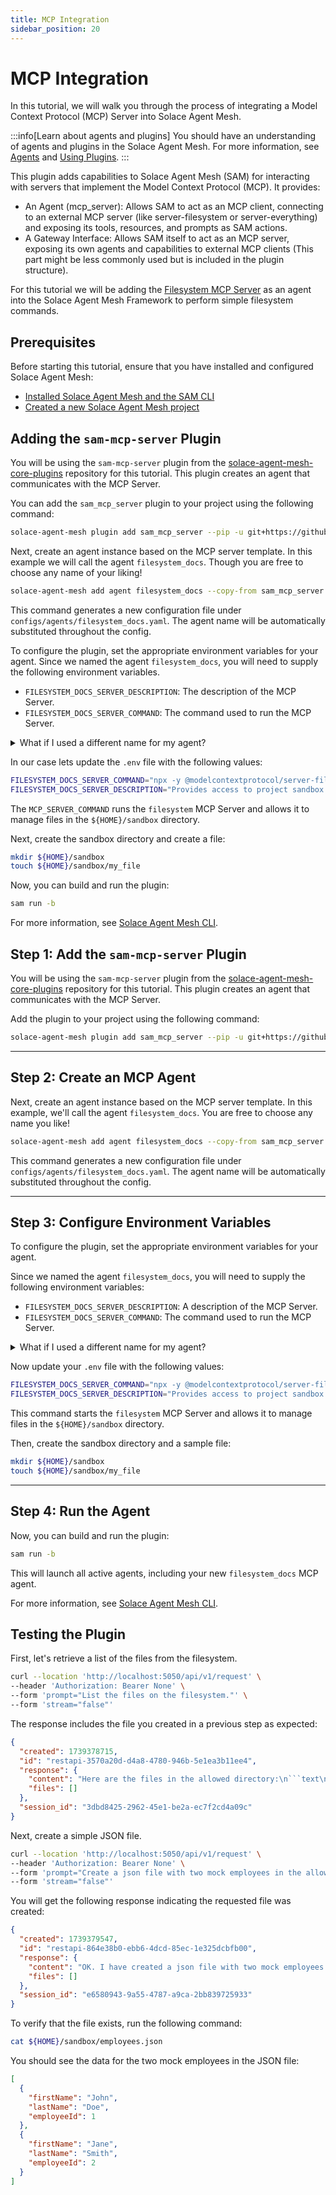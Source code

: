 ```yaml
---
title: MCP Integration
sidebar_position: 20
---
```


# MCP Integration

In this tutorial, we will walk you through the process of integrating a Model Context Protocol (MCP) Server into Solace Agent Mesh.

:::info[Learn about agents and plugins]
You should have an understanding of agents and plugins in the Solace Agent Mesh. For more information, see [Agents](../concepts/agents.md) and [Using Plugins](../concepts/plugins/use-plugins.md).
:::

This plugin adds capabilities to Solace Agent Mesh (SAM) for interacting with servers that implement the Model Context Protocol (MCP). It provides:

- An Agent (mcp_server): Allows SAM to act as an MCP client, connecting to an external MCP server (like server-filesystem or server-everything) and exposing its tools, resources, and prompts as SAM actions.
- A Gateway Interface: Allows SAM itself to act as an MCP server, exposing its own agents and capabilities to external MCP clients (This part might be less commonly used but is included in the plugin structure).

For this tutorial we will be adding the [Filesystem MCP Server](https://www.npmjs.com/package/@modelcontextprotocol/server-filesystem) as an agent into the Solace Agent Mesh Framework to perform simple filesystem commands.

## Prerequisites

Before starting this tutorial, ensure that you have installed and configured Solace Agent Mesh:

- [Installed Solace Agent Mesh and the SAM CLI](../getting-started/installation.md)
- [Created a new Solace Agent Mesh project](../getting-started/quick-start.md)

## Adding the `sam-mcp-server` Plugin

You will be using the `sam-mcp-server` plugin from the [solace-agent-mesh-core-plugins](https://github.com/SolaceLabs/solace-agent-mesh-core-plugins) repository for this tutorial. This plugin creates an agent that communicates with the MCP Server.

You can add the `sam_mcp_server` plugin to your project using the following command:

```sh
solace-agent-mesh plugin add sam_mcp_server --pip -u git+https://github.com/SolaceLabs/solace-agent-mesh-core-plugins#subdirectory=sam-mcp-server
```

Next, create an agent instance based on the MCP server template. In this example we will call the agent `filesystem_docs`. Though you are free to choose any name of your liking!

```sh
solace-agent-mesh add agent filesystem_docs --copy-from sam_mcp_server:mcp_server
```

This command generates a new configuration file under `configs/agents/filesystem_docs.yaml`. The agent name will be automatically substituted throughout the config.


To configure the plugin, set the appropriate environment variables for your agent. Since we named the agent `filesystem_docs`, you will need to supply the following environment variables.

- `FILESYSTEM_DOCS_SERVER_DESCRIPTION`: The description of the MCP Server.
- `FILESYSTEM_DOCS_SERVER_COMMAND`: The command used to run the MCP Server.

<details>
    <summary>What if I used a different name for my agent?</summary>

If you chose another name then you need to provide the environment variables according to your agent's name. If you are confused about which environment variables need to be updated check out the agent's config file (`configs/agents/filesystem_docs.yaml`)

</details>


In our case lets update the `.env` file with the following values:

```sh
FILESYSTEM_DOCS_SERVER_COMMAND="npx -y @modelcontextprotocol/server-filesystem ${HOME}/sandbox"
FILESYSTEM_DOCS_SERVER_DESCRIPTION="Provides access to project sandbox files via MCP."
```


The `MCP_SERVER_COMMAND` runs the `filesystem` MCP Server and allows it to manage files in the `${HOME}/sandbox` directory.

Next, create the sandbox directory and create a file:

```sh
mkdir ${HOME}/sandbox
touch ${HOME}/sandbox/my_file
```


Now, you can build and run the plugin:

```sh
sam run -b
```

For more information, see [Solace Agent Mesh CLI](../concepts/cli.md).

## Step 1: Add the `sam-mcp-server` Plugin

You will be using the `sam-mcp-server` plugin from the [solace-agent-mesh-core-plugins](https://github.com/SolaceLabs/solace-agent-mesh-core-plugins) repository for this tutorial. This plugin creates an agent that communicates with the MCP Server.

Add the plugin to your project using the following command:

```sh
solace-agent-mesh plugin add sam_mcp_server --pip -u git+https://github.com/SolaceLabs/solace-agent-mesh-core-plugins#subdirectory=sam-mcp-server
```

---

## Step 2: Create an MCP Agent

Next, create an agent instance based on the MCP server template. In this example, we'll call the agent `filesystem_docs`. You are free to choose any name you like!

```sh
solace-agent-mesh add agent filesystem_docs --copy-from sam_mcp_server:mcp_server
```

This command generates a new configuration file under `configs/agents/filesystem_docs.yaml`. The agent name will be automatically substituted throughout the config.

---

## Step 3: Configure Environment Variables

To configure the plugin, set the appropriate environment variables for your agent.

Since we named the agent `filesystem_docs`, you will need to supply the following environment variables:

- `FILESYSTEM_DOCS_SERVER_DESCRIPTION`: A description of the MCP Server.
- `FILESYSTEM_DOCS_SERVER_COMMAND`: The command used to run the MCP Server.

<details>
    <summary>What if I used a different name for my agent?</summary>

If you chose another name, make sure to prefix your environment variables accordingly. You can always check the correct variable names in the agent's config file (`configs/agents/your_agent_name.yaml`).
</details>

Now update your `.env` file with the following values:

```sh
FILESYSTEM_DOCS_SERVER_COMMAND="npx -y @modelcontextprotocol/server-filesystem ${HOME}/sandbox"
FILESYSTEM_DOCS_SERVER_DESCRIPTION="Provides access to project sandbox files via MCP."
```

This command starts the `filesystem` MCP Server and allows it to manage files in the `${HOME}/sandbox` directory.

Then, create the sandbox directory and a sample file:

```sh
mkdir ${HOME}/sandbox
touch ${HOME}/sandbox/my_file
```

---

## Step 4: Run the Agent

Now, you can build and run the plugin:

```sh
sam run -b
```

This will launch all active agents, including your new `filesystem_docs` MCP agent.

For more information, see [Solace Agent Mesh CLI](../concepts/cli.md).


## Testing the Plugin

First, let's retrieve a list of the files from the filesystem.

```sh
curl --location 'http://localhost:5050/api/v1/request' \
--header 'Authorization: Bearer None' \
--form 'prompt="List the files on the filesystem."' \
--form 'stream="false"'
```

The response includes the file you created in a previous step as expected:

````json
{
  "created": 1739378715,
  "id": "restapi-3570a20d-d4a8-4780-946b-5e1ea3b11ee4",
  "response": {
    "content": "Here are the files in the allowed directory:\n```text\n[FILE] my_file\n```",
    "files": []
  },
  "session_id": "3dbd8425-2962-45e1-be2a-ec7f2cd4a09c"
}
````

Next, create a simple JSON file.

```sh
curl --location 'http://localhost:5050/api/v1/request' \
--header 'Authorization: Bearer None' \
--form 'prompt="Create a json file with two mock employees in the allowed directory of the filesystem."' \
--form 'stream="false"'
```

You will get the following response indicating the requested file was created:

```json
{
  "created": 1739379547,
  "id": "restapi-864e38b0-ebb6-4dcd-85ec-1e325dcbfb00",
  "response": {
    "content": "OK. I have created a json file with two mock employees in the allowed directory of the filesystem. The file is located at `/Users/myuserid/sandbox/employees.json`.",
    "files": []
  },
  "session_id": "e6580943-9a55-4787-a9ca-2bb839725933"
}
```

To verify that the file exists, run the following command:

```sh
cat ${HOME}/sandbox/employees.json
```

You should see the data for the two mock employees in the JSON file:

```json
[
  {
    "firstName": "John",
    "lastName": "Doe",
    "employeeId": 1
  },
  {
    "firstName": "Jane",
    "lastName": "Smith",
    "employeeId": 2
  }
]
```
